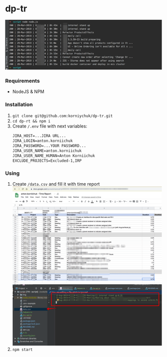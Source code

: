 # dp-tr

![Time Report Sync](img/console.png)

### Requirements

- NodeJS & NPM

### Installation

1. `git clone git@github.com:korniychuk/dp-tr.git `
2. `cd dp-rt && npm i`
3. Create `/.env` file with next variables:
   ```dotenv
   JIRA_HOST=...JIRA URL...
   JIRA_LOGIN=anton.korniichuk
   JIRA_PASSWORD=...YOUR PASSWORD...
   JIRA_USER_NAME=anton.korniichuk
   JIRA_USER_NAME_HUMAN=Anton Korniichuk
   EXCLUDE_PROJECTS=Excluded-1,IRP
   ```

### Using

1. Create `/data.csv` and fill it with time report
   ![Google Sheets TR](img/google-sheet.png)
   ![data.csv TR](img/data-csv.png)
2. `npm start`
